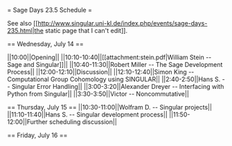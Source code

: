 = Sage Days 23.5 Schedule =

See also [[http://www.singular.uni-kl.de/index.php/events/sage-days-235.html|the static page that I can't edit]].

== Wednesday, July 14 ==

||10:00||Opening||
||10:10-10:40||[[attachment:stein.pdf|William Stein -- Sage and Singular]]||
||10:40-11:30||Robert Miller -- The Sage Development Process||
||12:00-12:10||Discussion||
||12:10-12:40||Simon King -- Computational Group Cohomology using SINGULAR||
||2:40-2:50||Hans S. -- Singular Error Handling||
||3:00-3:20||Alexander Dreyer -- Interfacing with Python from Singular||
||3:30-3:50||Victor -- Noncommutative||

== Thursday, July 15 ==
||10:30-11:00||Wolfram D. -- Singular projects||
||11:10-11:40||Hans S. -- Singular development process||
||11:50-12:00||Further scheduling discussion||

== Friday, July 16 ==
